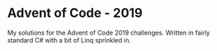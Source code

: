 # Advent of Code - 2019

My solutions for the Advent of Code 2019 challenges.  Written in fairly standard C# with a bit of Linq sprinkled in.
